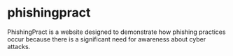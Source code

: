 # phishingpract
PhishingPract is a website designed to demonstrate how phishing practices occur because there is a significant need for awareness about cyber attacks.
